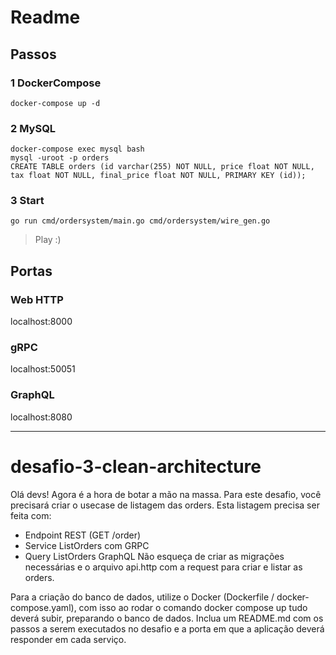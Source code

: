 # Readme

## Passos

### 1 DockerCompose

```
docker-compose up -d
```

### 2 MySQL

```
docker-compose exec mysql bash
mysql -uroot -p orders
CREATE TABLE orders (id varchar(255) NOT NULL, price float NOT NULL, tax float NOT NULL, final_price float NOT NULL, PRIMARY KEY (id));
```

### 3 Start

```
go run cmd/ordersystem/main.go cmd/ordersystem/wire_gen.go
```

> Play :)
 
## Portas

### Web HTTP

localhost:8000

### gRPC

localhost:50051

### GraphQL

localhost:8080

---

# desafio-3-clean-architecture

Olá devs!
Agora é a hora de botar a mão na massa. Para este desafio, você precisará criar o usecase de listagem das orders.
Esta listagem precisa ser feita com:
- Endpoint REST (GET /order)
- Service ListOrders com GRPC
- Query ListOrders GraphQL
  Não esqueça de criar as migrações necessárias e o arquivo api.http com a request para criar e listar as orders.

Para a criação do banco de dados, utilize o Docker (Dockerfile / docker-compose.yaml), com isso ao rodar o comando docker compose up tudo deverá subir, preparando o banco de dados.
Inclua um README.md com os passos a serem executados no desafio e a porta em que a aplicação deverá responder em cada serviço.
